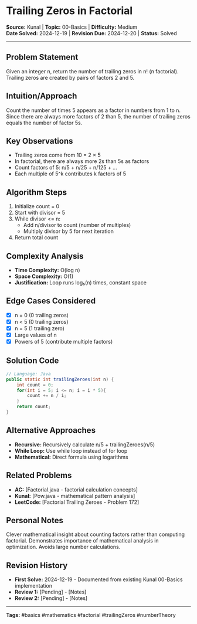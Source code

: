 # Trailing Zeros in Factorial

**Source:** Kunal | **Topic:** 00-Basics | **Difficulty:** Medium  
**Date Solved:** 2024-12-19 | **Revision Due:** 2024-12-20 | **Status:** Solved

---

## Problem Statement
Given an integer n, return the number of trailing zeros in n! (n factorial). Trailing zeros are created by pairs of factors 2 and 5.

## Intuition/Approach
Count the number of times 5 appears as a factor in numbers from 1 to n. Since there are always more factors of 2 than 5, the number of trailing zeros equals the number of factor 5s.

## Key Observations
- Trailing zeros come from 10 = 2 × 5
- In factorial, there are always more 2s than 5s as factors
- Count factors of 5: n/5 + n/25 + n/125 + ...
- Each multiple of 5^k contributes k factors of 5

## Algorithm Steps
1. Initialize count = 0
2. Start with divisor = 5
3. While divisor <= n:
   - Add n/divisor to count (number of multiples)
   - Multiply divisor by 5 for next iteration
4. Return total count

## Complexity Analysis
- **Time Complexity:** O(log n)
- **Space Complexity:** O(1)
- **Justification:** Loop runs log₅(n) times, constant space

## Edge Cases Considered
- [x] n = 0 (0 trailing zeros)
- [x] n < 5 (0 trailing zeros)
- [x] n = 5 (1 trailing zero)
- [x] Large values of n
- [x] Powers of 5 (contribute multiple factors)

## Solution Code

```java
// Language: Java
public static int trailingZeroes(int n) {
    int count = 0;
    for(int i = 5; i <= n; i = i * 5){
        count += n / i;
    }
    return count;
}
```

## Alternative Approaches
- **Recursive:** Recursively calculate n/5 + trailingZeroes(n/5)
- **While Loop:** Use while loop instead of for loop
- **Mathematical:** Direct formula using logarithms

## Related Problems
- **AC:** [Factorial.java - factorial calculation concepts]
- **Kunal:** [Pow.java - mathematical pattern analysis]
- **LeetCode:** [Factorial Trailing Zeroes - Problem 172]

## Personal Notes
Clever mathematical insight about counting factors rather than computing factorial. Demonstrates importance of mathematical analysis in optimization. Avoids large number calculations.

## Revision History
- **First Solve:** 2024-12-19 - Documented from existing Kunal 00-Basics implementation
- **Review 1:** [Pending] - [Notes]
- **Review 2:** [Pending] - [Notes]

---
**Tags:** #basics #mathematics #factorial #trailingZeros #numberTheory 